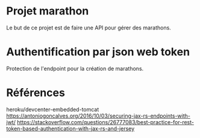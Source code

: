# Projet marathon
Le but de ce projet est de faire une API pour gérer des marathons. 

# Authentification par json web token
Protection de l'endpoint pour la création de marathons.

# Références

heroku/devcenter-embedded-tomcat
https://antoniogoncalves.org/2016/10/03/securing-jax-rs-endpoints-with-jwt/
https://stackoverflow.com/questions/26777083/best-practice-for-rest-token-based-authentication-with-jax-rs-and-jersey

